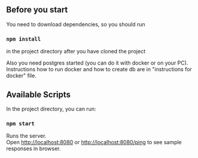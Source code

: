 ## Before you start
You need to download dependencies, so you should run
### `npm install`
in the project directory after you have cloned the project

Also you need postgres started (you can do it with docker or on your PC). <br/>
Instructions how to run docker and how to create db are in "instructions for docker" file.

## Available Scripts

In the project directory, you can run:

### `npm start`

Runs the server.<br />
Open [http://localhost:8080](http://localhost:8080) or [http://localhost:8080/ping](http://localhost:8080/ping) to see sample responses in browser.
